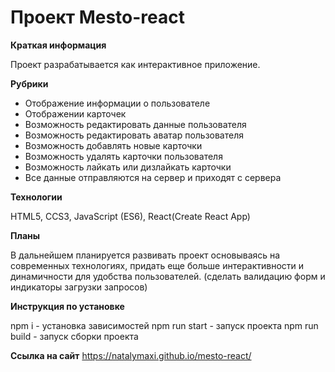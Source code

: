 # Проект Mesto-react

**Краткая информация**

Проект разрабатывается как интерактивное приложение.


**Рубрики**
* Отображение информации о пользователе
* Oтображении карточек 
* Возможность редактировать данные пользователя
* Возможность редактировать аватар пользователя
* Возможность добавлять новые карточки
* Возможность удалять карточки пользователя
* Возможность лайкать или дизлайкать карточки
* Все данные отправляются на сервер и приходят с сервера


**Технологии**

HTML5, CCS3, JavaScript (ES6), React(Create React App)


**Планы**

В дальнейшем планируется развивать проект основываясь на современных технологиях, придать еще больше интерактивности и динамичности для удобства пользователей. (сделать валидацию форм и индикаторы загрузки запросов)


**Инструкция по установке**

npm i - установка зависимостей
npm run start - запуск проекта
npm run build - запуск сборки проекта


**Ссылка на сайт**
https://natalymaxi.github.io/mesto-react/
